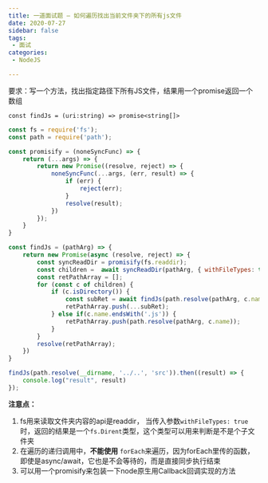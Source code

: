 ```yaml
---
title: 一道面试题 — 如何遍历找出当前文件夹下的所有js文件
date: 2020-07-27
sidebar: false
tags:
 - 面试
categories:
 - NodeJS

---
```


要求：写一个方法，找出指定路径下所有JS文件，结果用一个promise返回一个数组

```
const findJs = (uri:string) => promise<string[]>
```

<!-- more -->

```javascript
const fs = require('fs');
const path = require('path');

const promisify = (noneSyncFunc) => {
    return (...args) => {
        return new Promise((resolve, reject) => {
            noneSyncFunc(...args, (err, result) => {
                if (err) {
                    reject(err);
                }
                resolve(result);
            })
        });
    }
}

const findJs = (pathArg) => {
    return new Promise(async (resolve, reject) => {
        const syncReadDir = promisify(fs.readdir);
        const children =  await syncReadDir(pathArg, { withFileTypes: true });
        const retPathArray = [];
        for (const c of children) {
            if (c.isDirectory()) {
                const subRet = await findJs(path.resolve(pathArg, c.name));
                retPathArray.push(...subRet);
            } else if(c.name.endsWith('.js')) {
                retPathArray.push(path.resolve(pathArg, c.name));
            }
        }
        resolve(retPathArray);
    })
}

findJs(path.resolve(__dirname, '../..', 'src')).then((result) => {
    console.log("result", result)
});
```

**注意点：**

1. fs用来读取文件夹内容的api是readdir， 当传入参数`withFileTypes: true`时，返回的结果是一个`fs.Dirent`类型，这个类型可以用来判断是不是个子文件夹
2. 在遍历的递归调用中，**不能使用** `forEach`来遍历，因为forEach里传的函数，即使是async/await，它也是不会等待的，而是直接同步执行结束
3. 可以用一个promisify来包装一下node原生用Callback回调实现的方法